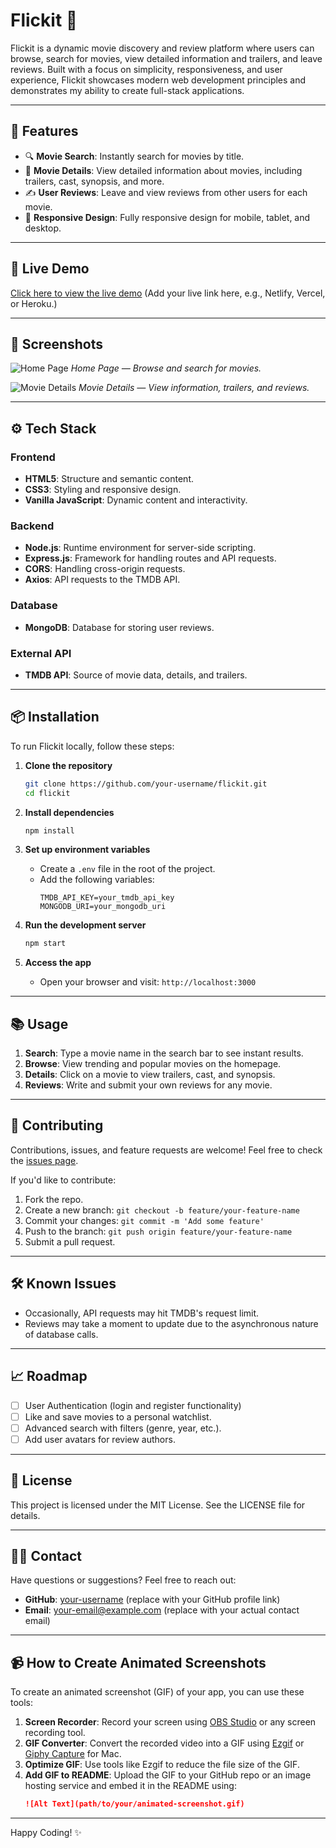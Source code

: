 # Flickit 🎥

Flickit is a dynamic movie discovery and review platform where users can browse, search for movies, view detailed information and trailers, and leave reviews. Built with a focus on simplicity, responsiveness, and user experience, Flickit showcases modern web development principles and demonstrates my ability to create full-stack applications.

---

## 🌟 Features

- 🔍 **Movie Search**: Instantly search for movies by title.
- 📄 **Movie Details**: View detailed information about movies, including trailers, cast, synopsis, and more.
- ✍️ **User Reviews**: Leave and view reviews from other users for each movie.
- 📱 **Responsive Design**: Fully responsive design for mobile, tablet, and desktop.

---

## 🚀 Live Demo

[Click here to view the live demo](#) (Add your live link here, e.g., Netlify, Vercel, or Heroku.)

---

## 📸 Screenshots

![Home Page](path/to/your/animated-screenshot.gif)
*Home Page — Browse and search for movies.*

![Movie Details](path/to/your/animated-screenshot.gif)
*Movie Details — View information, trailers, and reviews.*

---

## ⚙️ Tech Stack

### **Frontend**
- **HTML5**: Structure and semantic content.
- **CSS3**: Styling and responsive design.
- **Vanilla JavaScript**: Dynamic content and interactivity.

### **Backend**
- **Node.js**: Runtime environment for server-side scripting.
- **Express.js**: Framework for handling routes and API requests.
- **CORS**: Handling cross-origin requests.
- **Axios**: API requests to the TMDB API.

### **Database**
- **MongoDB**: Database for storing user reviews.

### **External API**
- **TMDB API**: Source of movie data, details, and trailers.

---

## 📦 Installation

To run Flickit locally, follow these steps:

1. **Clone the repository**
   ```bash
   git clone https://github.com/your-username/flickit.git
   cd flickit
   ```

2. **Install dependencies**
   ```bash
   npm install
   ```

3. **Set up environment variables**
   - Create a `.env` file in the root of the project.
   - Add the following variables:
     ```env
     TMDB_API_KEY=your_tmdb_api_key
     MONGODB_URI=your_mongodb_uri
     ```

4. **Run the development server**
   ```bash
   npm start
   ```

5. **Access the app**
   - Open your browser and visit: `http://localhost:3000`

---

## 📚 Usage

1. **Search**: Type a movie name in the search bar to see instant results.
2. **Browse**: View trending and popular movies on the homepage.
3. **Details**: Click on a movie to view trailers, cast, and synopsis.
4. **Reviews**: Write and submit your own reviews for any movie.

---

## 🤝 Contributing

Contributions, issues, and feature requests are welcome! Feel free to check the [issues page](https://github.com/your-username/flickit/issues).

If you'd like to contribute:
1. Fork the repo.
2. Create a new branch: `git checkout -b feature/your-feature-name`
3. Commit your changes: `git commit -m 'Add some feature'`
4. Push to the branch: `git push origin feature/your-feature-name`
5. Submit a pull request.

---

## 🛠️ Known Issues

- Occasionally, API requests may hit TMDB's request limit.
- Reviews may take a moment to update due to the asynchronous nature of database calls.

---

## 📈 Roadmap

- [ ] User Authentication (login and register functionality)
- [ ] Like and save movies to a personal watchlist.
- [ ] Advanced search with filters (genre, year, etc.).
- [ ] Add user avatars for review authors.

---

## 📝 License

This project is licensed under the MIT License. See the LICENSE file for details.

---

## 🙋‍♂️ Contact

Have questions or suggestions? Feel free to reach out:
- **GitHub**: [your-username](https://github.com/your-username) (replace with your GitHub profile link)
- **Email**: your-email@example.com (replace with your actual contact email)

---

## 📹 How to Create Animated Screenshots

To create an animated screenshot (GIF) of your app, you can use these tools:

1. **Screen Recorder**: Record your screen using [OBS Studio](https://obsproject.com/) or any screen recording tool.
2. **GIF Converter**: Convert the recorded video into a GIF using [Ezgif](https://ezgif.com/video-to-gif) or [Giphy Capture](https://giphy.com/apps/giphycapture) for Mac.
3. **Optimize GIF**: Use tools like Ezgif to reduce the file size of the GIF.
4. **Add GIF to README**: Upload the GIF to your GitHub repo or an image hosting service and embed it in the README using:
   ```markdown
   ![Alt Text](path/to/your/animated-screenshot.gif)
   ```

---

Happy Coding! ✨

